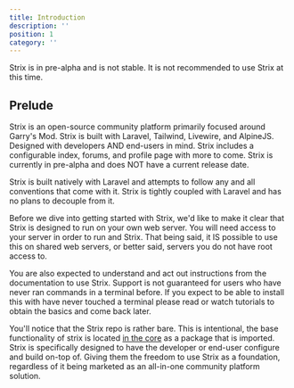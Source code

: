 ```yaml
---
title: Introduction
description: ''
position: 1
category: ''
---
```


<alert type="danger">
Strix is in pre-alpha and is not stable. It is not recommended to use Strix at this time.
</alert>

## Prelude

Strix is an open-source community platform primarily focused around Garry's Mod. Strix is built with Laravel, Tailwind, Livewire, and AlpineJS. Designed with developers AND end-users in mind. Strix includes a configurable index, forums, and profile page with more to come. Strix is currently in pre-alpha and does NOT have a current release date.

<alert type="info">
Strix is built natively with Laravel and attempts to follow any and all conventions that come with it. Strix is tightly coupled with Laravel and has no plans to decouple from it.
</alert>

Before we dive into getting started with Strix, we'd like to make it clear that Strix is designed to run on your own web server. You will need access to your server in order to run and Strix. That being said, it IS possible to use this on shared web servers, or better said, servers you do not have root access to.

You are also expected to understand and act out instructions from the documentation to use Strix. Support is not guaranteed for users who have never ran commands in a terminal before. If you expect to be able to install this with have never touched a terminal please read or watch tutorials to obtain the basics and come back later.

You'll notice that the Strix repo is rather bare. This is intentional, the base functionality of strix is located [in the core](https://github.com/strix-community/core) as a package that is imported. Strix is specifically designed to have the developer or end-user configure and build on-top of. Giving them the freedom to use Strix as a foundation, regardless of it being marketed as an all-in-one community platform solution.



